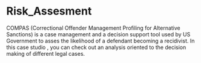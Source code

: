 # Risk_Assesment
COMPAS (Correctional Offender Management Profiling for Alternative Sanctions) is a case management and a decision support tool used by US Government to asses the likelihood of a defendant becoming a recidivist. In this case studio , you can check out an analysis oriented to the decision making of different legal cases.
